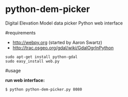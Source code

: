python-dem-picker
==========

Digital Elevation Model data picker
Python web interface

#requirements

* http://webpy.org (started by Aaron Swartz)
* http://trac.osgeo.org/gdal/wiki/GdalOgrInPython

```
sudo apt-get install python-gdal
sudo easy_install web.py
```

#usage

**run web interface:**

```
$ python python-dem-picker.py 8080
```